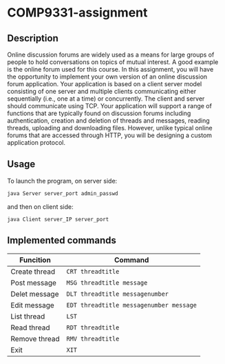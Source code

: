 # COMP9331-assignment

## Description

Online discussion forums are widely used as a means for large groups of people to hold conversations on topics of mutual interest. A good example is the online forum used for this course. In this assignment, you will have the opportunity to implement your own version of an online discussion forum application. Your application is based on a client server model consisting of one server and multiple clients communicating either sequentially (i.e., one at a time) or concurrently. The client and server should communicate using TCP. Your application will support a range of functions that are typically found on discussion forums including authentication, creation and deletion of threads and messages, reading threads, uploading and downloading files. However, unlike typical online forums that are accessed through HTTP, you will be designing a custom application protocol.

## Usage

To launch the program, on server side:

```bash
java Server server_port admin_passwd
```

and then on client side:

```
java Client server_IP server_port
```

## Implemented commands

| Funcition | Command |
| ------- | ----- |
| Create thread | ```CRT threadtitle``` |
| Post message | ```MSG threadtitle message``` |
| Delet message | ```DLT threadtitle messagenumber``` |
| Edit message | ```EDT threadtitle messagenumber message``` |
| List thread | ```LST``` |
| Read thread | ```RDT threadtitle``` |
| Remove thread | ```RMV threadtitle``` |
| Exit | ```XIT``` |
